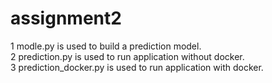 # assignment2
 1 modle.py is used to build a prediction model.   
 2 prediction.py is used to run application without docker.   
 3 prediction_docker.py is used to run application with docker.
